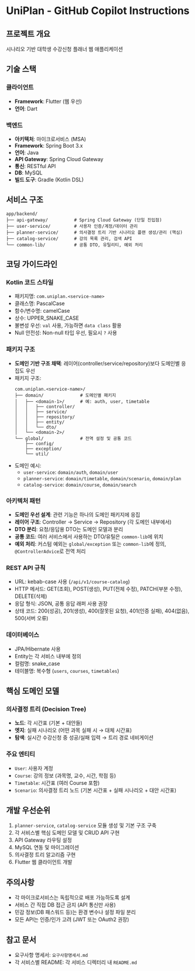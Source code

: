 # UniPlan - GitHub Copilot Instructions

## 프로젝트 개요
시나리오 기반 대학생 수강신청 플래너 웹 애플리케이션

## 기술 스택

### 클라이언트
- **Framework**: Flutter (웹 우선)
- **언어**: Dart

### 백엔드
- **아키텍처**: 마이크로서비스 (MSA)
- **Framework**: Spring Boot 3.x
- **언어**: Java
- **API Gateway**: Spring Cloud Gateway
- **통신**: RESTful API
- **DB**: MySQL
- **빌드 도구**: Gradle (Kotlin DSL)

## 서비스 구조

```
app/backend/
├── api-gateway/          # Spring Cloud Gateway (단일 진입점)
├── user-service/         # 사용자 인증/계정/데이터 관리
├── planner-service/      # 의사결정 트리 기반 시나리오 플랜 생성/관리 (핵심)
├── catalog-service/      # 강의 목록 관리, 검색 API
└── common-lib/           # 공통 DTO, 유틸리티, 예외 처리
```

## 코딩 가이드라인

### Kotlin 코드 스타일
- 패키지명: `com.uniplan.<service-name>`
- 클래스명: PascalCase
- 함수/변수명: camelCase
- 상수: UPPER_SNAKE_CASE
- 불변성 우선: `val` 사용, 가능하면 `data class` 활용
- Null 안전성: Non-null 타입 우선, 필요시 `?` 사용

### 패키지 구조
- **도메인 기반 구조 채택**: 레이어(controller/service/repository)보다 도메인별 응집도 우선
- 패키지 구조:
  ```
  com.uniplan.<service-name>/
  ├── domain/              # 도메인별 패키지
  │   ├── <domain-1>/      # 예: auth, user, timetable
  │   │   ├── controller/
  │   │   ├── service/
  │   │   ├── repository/
  │   │   ├── entity/
  │   │   └── dto/
  │   └── <domain-2>/
  └── global/              # 전역 설정 및 공통 코드
      ├── config/
      ├── exception/
      └── util/
  ```
- 도메인 예시:
  - `user-service`: `domain/auth`, `domain/user`
  - `planner-service`: `domain/timetable`, `domain/scenario`, `domain/plan`
  - `catalog-service`: `domain/course`, `domain/search`

### 아키텍처 패턴
- **도메인 우선 설계**: 관련 기능은 하나의 도메인 패키지에 응집
- **레이어 구조**: Controller → Service → Repository (각 도메인 내부에서)
- **DTO 분리**: 요청/응답용 DTO는 도메인 모델과 분리
- **공통 코드**: 여러 서비스에서 사용하는 DTO/유틸은 `common-lib`에 위치
- **예외 처리**: 커스텀 예외는 `global/exception` 또는 `common-lib`에 정의, `@ControllerAdvice`로 전역 처리

### REST API 규칙
- URL: kebab-case 사용 (`/api/v1/course-catalog`)
- HTTP 메서드: GET(조회), POST(생성), PUT(전체 수정), PATCH(부분 수정), DELETE(삭제)
- 응답 형식: JSON, 공통 응답 래퍼 사용 권장
- 상태 코드: 200(성공), 201(생성), 400(잘못된 요청), 401(인증 실패), 404(없음), 500(서버 오류)

### 데이터베이스
- JPA/Hibernate 사용
- Entity는 각 서비스 내부에 정의
- 컬럼명: snake_case
- 테이블명: 복수형 (`users`, `courses`, `timetables`)

## 핵심 도메인 모델

### 의사결정 트리 (Decision Tree)
- **노드**: 각 시간표 (기본 + 대안들)
- **엣지**: 실패 시나리오 (어떤 과목 실패 시 → 대체 시간표)
- **탐색**: 실시간 수강신청 중 성공/실패 입력 → 트리 경로 네비게이션

### 주요 엔티티
- `User`: 사용자 계정
- `Course`: 강의 정보 (과목명, 교수, 시간, 학점 등)
- `Timetable`: 시간표 (여러 Course 포함)
- `Scenario`: 의사결정 트리 노드 (기본 시간표 + 실패 시나리오 + 대안 시간표)

## 개발 우선순위
1. `planner-service`, `catalog-service` 모듈 생성 및 기본 구조 구축
2. 각 서비스별 핵심 도메인 모델 및 CRUD API 구현
3. API Gateway 라우팅 설정
4. MySQL 연동 및 마이그레이션
5. 의사결정 트리 알고리즘 구현
6. Flutter 웹 클라이언트 개발

## 주의사항
- 각 마이크로서비스는 독립적으로 배포 가능하도록 설계
- 서비스 간 직접 DB 접근 금지 (API 통신만 사용)
- 민감 정보(DB 패스워드 등)는 환경 변수나 설정 파일 분리
- 모든 API는 인증/인가 고려 (JWT 또는 OAuth2 권장)

## 참고 문서
- 요구사항 명세서: `요구사항명세서.md`
- 각 서비스별 README: 각 서비스 디렉터리 내 `README.md`
